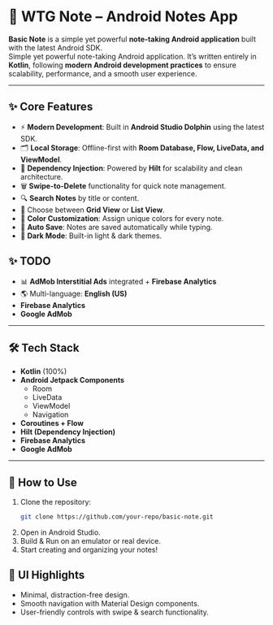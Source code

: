 # 📝 WTG Note – Android Notes App

**Basic Note** is a simple yet powerful **note-taking Android application** built with the latest Android SDK.  
Simple yet powerful note-taking Android application. It’s written entirely in **Kotlin**, following **modern Android development practices** to ensure scalability, performance, and a smooth user experience.    

---

## ✨ Core Features  

- ⚡ **Modern Development**: Built in **Android Studio Dolphin** using the latest SDK.  
- 🗂 **Local Storage**: Offline-first with **Room Database, Flow, LiveData, and ViewModel**.  
- 🧩 **Dependency Injection**: Powered by **Hilt** for scalability and clean architecture.  
- 🗑 **Swipe-to-Delete** functionality for quick note management.  
- 🔍 **Search Notes** by title or content.  
- 📐 Choose between **Grid View** or **List View**.  
- 🎨 **Color Customization**: Assign unique colors for every note.  
- 💾 **Auto Save**: Notes are saved automatically while typing.  
- 🌙 **Dark Mode**: Built-in light & dark themes.  


## ✨ TODO  

- 📊 **AdMob Interstitial Ads** integrated + **Firebase Analytics**  
- 🌎 Multi-language:  **English (US)**  
- **Firebase Analytics**  
- **Google AdMob**  


---

## 🛠 Tech Stack  

- **Kotlin** (100%)  
- **Android Jetpack Components**  
  - Room  
  - LiveData  
  - ViewModel  
  - Navigation  
- **Coroutines + Flow**  
- **Hilt (Dependency Injection)**  
- **Firebase Analytics**  
- **Google AdMob**  


---

## 🚀 How to Use  

1. Clone the repository:  
   ```bash
   git clone https://github.com/your-repo/basic-note.git
2. Open in Android Studio.
3. Build & Run on an emulator or real device.
4. Start creating and organizing your notes!



## 📸 UI Highlights

- Minimal, distraction-free design.
- Smooth navigation with Material Design components.
- User-friendly controls with swipe & search functionality.